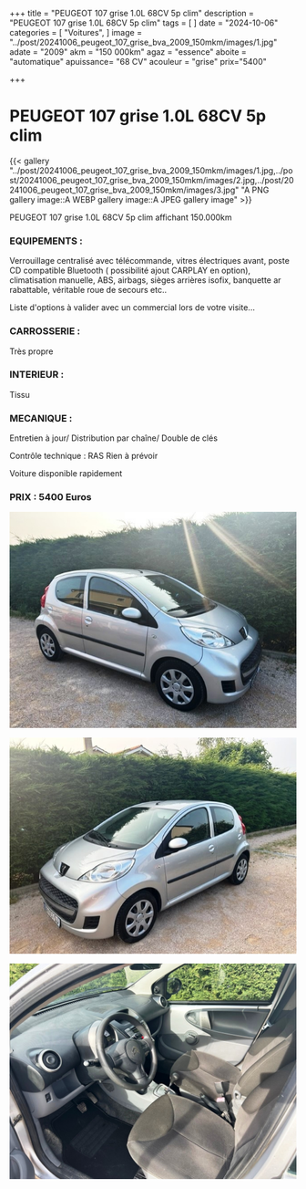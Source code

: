 +++
title = "PEUGEOT 107 grise 1.0L 68CV 5p clim"
description = "PEUGEOT 107 grise 1.0L 68CV 5p clim"
tags = [
]
date = "2024-10-06"
categories = [
    "Voitures",
]
image = "../post/20241006_peugeot_107_grise_bva_2009_150mkm/images/1.jpg"
adate = "2009"
akm = "150 000km"
agaz = "essence"
aboite = "automatique"
apuissance= "68 CV"
acouleur = "grise"
prix="5400"

+++

# PEUGEOT 107 grise 1.0L 68CV 5p clim

{{< gallery "../post/20241006_peugeot_107_grise_bva_2009_150mkm/images/1.jpg,../post/20241006_peugeot_107_grise_bva_2009_150mkm/images/2.jpg,../post/20241006_peugeot_107_grise_bva_2009_150mkm/images/3.jpg" "A PNG gallery image::A WEBP gallery image::A JPEG gallery image" >}}


PEUGEOT 107 grise 1.0L 68CV 5p clim affichant 150.000km


### EQUIPEMENTS :
Verrouillage centralisé avec télécommande, vitres électriques avant, poste CD compatible Bluetooth ( possibilité ajout CARPLAY en option), climatisation manuelle, ABS, airbags, sièges arrières isofix, banquette ar rabattable, véritable roue de secours etc..


Liste d'options à valider avec un commercial lors de votre visite...


### CARROSSERIE :
Très propre


### INTERIEUR :
Tissu

### MECANIQUE :
Entretien à jour/
Distribution par chaîne/
Double de clés


Contrôle technique : RAS
Rien à prévoir


Voiture disponible rapidement


### PRIX : 5400 Euros


<!-- more -->


![](images/1.jpg)

![](images/2.jpg)

![](images/3.jpg)

